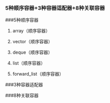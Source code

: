 ### **5种顺序容器+3种容器适配器+8种关联容器**

###5种顺序容器

1. array（顺序容器）

2. vector（顺序容器）
3. deque（顺序容器）
4. list（顺序容器）
5. forward_list（顺序容器）

###3种容器适配器

###8种关联容器
